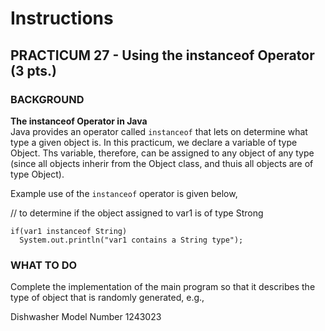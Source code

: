 # Instructions  

## PRACTICUM 27 - Using the instanceof Operator (3 pts.)<br>

### BACKGROUND

**The instanceof Operator in Java**<br>
Java provides an operator called `instanceof` that lets on determine
what type a given object is.  In this practicum, we declare a variable
of type Object. Ths variable, therefore, can be assigned to any object
of any type (since all objects inherir from the Object class, and thuis
all objects are of type Object).

Example use of the `instanceof` operator is given below,

// to determine if the object assigned to var1 is of type Strong
```
if(var1 instanceof String)
  System.out.println("var1 contains a String type");
```

### WHAT TO DO<br>
Complete the implementation of the main program so that it describes
the type of object that is randomly generated, e.g.,

Dishwasher  Model Number 1243023
